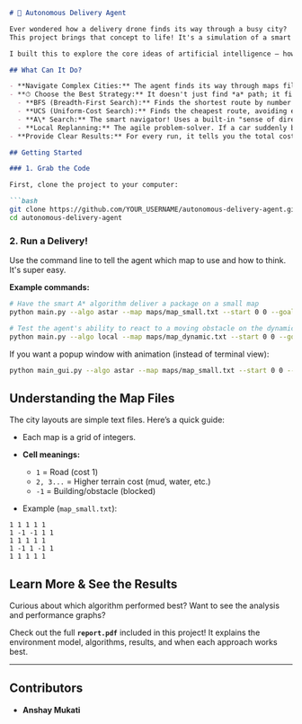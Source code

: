 

````markdown
# 🚚 Autonomous Delivery Agent

Ever wondered how a delivery drone finds its way through a busy city?  
This project brings that concept to life! It's a simulation of a smart delivery agent that navigates a grid-based city, dodging obstacles and tricky terrain to find the best possible path to deliver its packages.

I built this to explore the core ideas of artificial intelligence — how algorithms can make rational decisions, plan efficiently, and adapt on the fly, just like a real autonomous vehicle would.

## What Can It Do?

- **Navigate Complex Cities:** The agent finds its way through maps filled with roads, costly terrains, and static buildings.
- **⏱ Choose the Best Strategy:** It doesn't just find *a* path; it finds the *best* path using different AI techniques:
  - **BFS (Breadth-First Search):** Finds the shortest route by number of steps. Great for simple maps.
  - **UCS (Uniform-Cost Search):** Finds the cheapest route, avoiding expensive terrain. The reliable, cost-conscious option.
  - **A\* Search:** The smart navigator! Uses a built-in "sense of direction" to find the optimal path much faster.
  - **Local Replanning:** The agile problem-solver. If a car suddenly blocks the road, it quickly finds a new detour without starting from scratch.
- **Provide Clear Results:** For every run, it tells you the total cost of the trip, the path followed, and how long it took.

## Getting Started

### 1. Grab the Code

First, clone the project to your computer:

```bash
git clone https://github.com/YOUR_USERNAME/autonomous-delivery-agent.git
cd autonomous-delivery-agent
````

### 2. Run a Delivery!

Use the command line to tell the agent which map to use and how to think. It's super easy.

**Example commands:**

```bash
# Have the smart A* algorithm deliver a package on a small map
python main.py --algo astar --map maps/map_small.txt --start 0 0 --goal 4 4

# Test the agent's ability to react to a moving obstacle on the dynamic map
python main.py --algo local --map maps/map_dynamic.txt --start 0 0 --goal 5 5
```

If you want a popup window with animation (instead of terminal view):

```bash
python main_gui.py --algo astar --map maps/map_small.txt --start 0 0 --goal 4 4
```

## Understanding the Map Files

The city layouts are simple text files. Here’s a quick guide:

* Each map is a grid of integers.
* **Cell meanings:**

  * `1` = Road (cost 1)
  * `2, 3...` = Higher terrain cost (mud, water, etc.)
  * `-1` = Building/obstacle (blocked)
* Example (`map_small.txt`):

```
1 1 1 1 1
1 -1 -1 1 1
1 1 1 1 1
1 -1 1 -1 1
1 1 1 1 1
```

## Learn More & See the Results

Curious about which algorithm performed best? Want to see the analysis and performance graphs?

Check out the full **`report.pdf`** included in this project!
It explains the environment model, algorithms, results, and when each approach works best.

---

## Contributors

* **Anshay Mukati**

```




